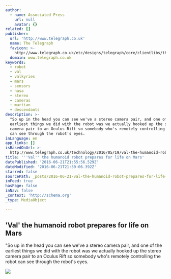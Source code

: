 ```yaml
---
author:
  - name: Associated Press
    url: null
    avatar: {}
related: []
publisher:
  url: 'http://www.telegraph.co.uk'
  name: The Telegraph
  favicon: >-
    http://www.telegraph.co.uk/etc/designs/telegraph/core/clientlibs/themes/cars/img/favicon/icon_32x32.png
  domain: www.telegraph.co.uk
keywords:
  - robot
  - val
  - valkyries
  - mars
  - sensors
  - nasa
  - stereo
  - cameras
  - martian
  - descendants
description: >-
  "So up in the head you can see we've a stereo camera pair, and one of the
  earliest things we did with the robot was we actually hooked up the stereo
  camera pair to an Oculus Rift so somebody who's remotely controlling the robot
  can see through the robot's eyes.
inLanguage: en
app_links: []
isBasedOnUrl: >-
  http://www.telegraph.co.uk/technology/2016/05/19/val-the-humanoid-robot-prepares-for-life-on-mars/
title: '''Val'' the humanoid robot prepares for life on Mars'
datePublished: '2016-06-21T21:55:56.529Z'
dateModified: '2016-06-21T21:50:06.392Z'
starred: false
sourcePath: _posts/2016-06-21-val-the-humanoid-robot-prepares-for-life-on-mars.md
inFeed: true
hasPage: false
inNav: false
_context: 'http://schema.org'
_type: MediaObject

---
```

<article style=""><h1>'Val' the humanoid robot prepares for life on Mars</h1><p>"So up in the head you can see we've a stereo camera pair, and one of the earliest things we did with the robot was we actually hooked up the stereo camera pair to an Oculus Rift so somebody who's remotely controlling the robot can see through the robot's eyes.</p><img src="http://www.telegraph.co.uk/content/dam/video_previews/p/x/pxanjsmze6pfy4atgnw6lxwm9qgxkut-xlarge.jpg" /></article>